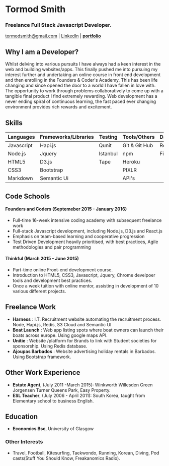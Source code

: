 # Tormod Smith

### Freelance Full Stack Javascript Developer. 

tormodsmith@gmail.com | [LinkedIn](https://www.linkedin.com/in/tormod-smith-b49bb614?trk=nav_responsive_tab_profile) |
[**portfolio**](http://tormod17.github.io/tormod-smith-portfolio/)

## Why I am a Developer?

Whilst delving into various pursuits I have always had a keen interest in the web and building websites/apps. This finally pushed me into pursuing my interest further and undertaking an online course in front end development and then enrolling in the Founders & Coder's Academy. This has been life changing and since opened the door to a world I have fallen in love with. The opportunity to work through problems collaboratively to come up with a tangible final product I find extremely rewarding. Web development has a never ending spiral of continuous learning, the fast paced ever changing environment provides rich rewards and excitement.

## Skills

| Languages   | Frameworks/Libraries | Testing | Tools/Others  | Databases |
|-------------|----------------------|---------|---------------|-----------|
| Javascript  | Hapi.js              | Qunit   | Git & Git Hub | Redis     |
| Node.js     | Jquery               | Istanbul| npm           | Firebase  |
| HTML5       | D3.js                | Tape    | Heroku        |           |
| CSS3        | Bootstrap            |         | PIXLR         |           |
| Markdown    | Semantic Ui          |         | API's         |           |

## Code Schools 

#### Founders and Coders (Septemeber 2015 - January 2016)

- Full-time 16-week intensive coding academy with subsequent freelance work
- Full-stack Javascript development, including Node.js, D3.js and React.js
- Emphasis on team-based learning and cooperative progression
- Test Driven Development heavily prioritised, with best practices, Agile methodologies and pair programming

#### Thinkful (March 2015 - June 2015)

- Part-time online Front-end development course. 
- Introduction to HTML5, CSS3,  Javascript, Jquery, Chrome develpoer tools and development best practices.  
- Once a week tuition with online mentor, assisting in development of 10 various different projects. 

## Freelance Work 
- **Harness** : I.T. Recruitment website automating the recruitment process. Node, Hapi.js, Redis, S3 Cloud and Semantic UI
- **Boat Launch** : Web app listing spots where boat owners can launch their boats across europe. Using google maps API. 
- **Unitie** : Website /platform for Brands to link with Student societies for sponsorship. Using Redis database. 
- **Ajoupas Barbados** : Website advertising holiday rentals in Barbados. Using Bootstrap framework.

## Other Work Experience

- **Estate Agent**, (July 2011 -March 2015): Winkworth Willesden Green Jorgensen Turner Queens Park, Easy Property.  
- **ESL Teacher**, (July 2006 - April 2011): South Korea, taught from Elementary school to business English. 

## Education

- **Economics Bsc**, University of Glasgow

### Other Interests 

- Travel, Football, Kitesurfing, Taekwondo, Running, Korean, Diving, Pod casts(Stuff You Should Know, Freakanomics Radio). 


